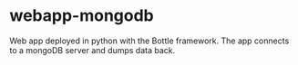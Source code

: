 # webapp-mongodb
Web app deployed in python with the Bottle framework. The app connects to a mongoDB server and dumps data back.
